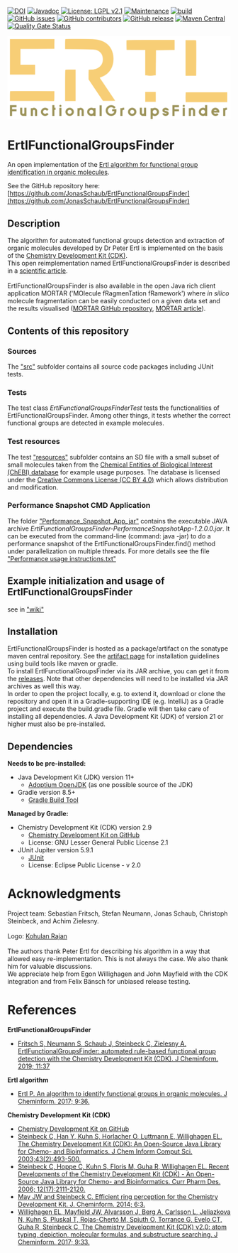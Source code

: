 [![DOI](https://zenodo.org/badge/DOI/10.5281/zenodo.10391832.svg)](https://doi.org/10.5281/zenodo.10391832)
[![Javadoc](https://img.shields.io/badge/JavaDoc-Online-green)](https://jonasschaub.github.io/ErtlFunctionalGroupsFinder/javadoc/latest/index.html)
[![License: LGPL v2.1](https://img.shields.io/badge/License-LGPL%20v2.1-blue.svg)](https://www.gnu.org/licenses/old-licenses/lgpl-2.1.en.html)
[![Maintenance](https://img.shields.io/badge/Maintained%3F-yes-blue.svg)](https://GitHub.com/JonasSchaub/ErtlFunctionalGroupsFinder/graphs/commit-activity)
[![build](https://github.com/JonasSchaub/ErtlFunctionalGroupsFinder/actions/workflows/gradle.yml/badge.svg)](https://github.com/JonasSchaub/ErtlFunctionalGroupsFinder/actions/workflows/gradle.yml)
[![GitHub issues](https://img.shields.io/github/issues/JonasSchaub/ErtlFunctionalGroupsFinder.svg)](https://GitHub.com/JonasSchaub/ErtlFunctionalGroupsFinder/issues/)
[![GitHub contributors](https://img.shields.io/github/contributors/JonasSchaub/ErtlFunctionalGroupsFinder.svg)](https://GitHub.com/JonasSchaub/ErtlFunctionalGroupsFinder/graphs/contributors/)
[![GitHub release](https://img.shields.io/github/release/JonasSchaub/ErtlFunctionalGroupsFinder.svg)](https://github.com/JonasSchaub/ErtlFunctionalGroupsFinder/releases/)
[![Maven Central](https://maven-badges.herokuapp.com/maven-central/io.github.jonasschaub/ErtlFunctionalGroupsFinder/badge.svg)](https://maven-badges.herokuapp.com/maven-central/io.github.jonasschaub/ErtlFunctionalGroupsFinder)
[![Quality Gate Status](https://sonarcloud.io/api/project_badges/measure?project=JonasSchaub_ErtlFunctionalGroupsFinder&metric=alert_status)](https://sonarcloud.io/summary/new_code?id=JonasSchaub_ErtlFunctionalGroupsFinder)


![ErtlFunctionalGroupsFinder_logo](./Logo/Ertl.png)

# ErtlFunctionalGroupsFinder
An open implementation of the [Ertl algorithm for functional group identification in organic molecules](https://doi.org/10.1186/s13321-017-0225-z).
<p></p> 

See the GitHub repository here: [https://github.com/JonasSchaub/ErtlFunctionalGroupsFinder](https://github.com/JonasSchaub/ErtlFunctionalGroupsFinder)

## Description
The algorithm for automated functional groups detection and extraction of organic molecules developed by Dr Peter Ertl
is implemented on the basis of the [Chemistry Development Kit (CDK)](https://github.com/cdk/cdk). <br/>
This open reimplementation named ErtlFunctionalGroupsFinder is described in a [scientific article](https://doi.org/10.1186/s13321-019-0361-8). <br/>
<br>ErtlFunctionalGroupsFinder is also available in the open Java rich client application MORTAR ('MOlecule fRagmenTation fRamework')
where <i>in silico</i> molecule fragmentation can be easily conducted on a given data set and the results visualised
([MORTAR GitHub repository](https://github.com/FelixBaensch/MORTAR), [MORTAR article](https://doi.org/10.1186/s13321-022-00674-9)).

## Contents of this repository
### Sources
The <a href="https://github.com/JonasSchaub/ErtlFunctionalGroupsFinder/tree/master/src">"src"</a> subfolder contains
all source code packages including JUnit tests.

### Tests
The test class <i>ErtlFunctionalGroupsFinderTest</i> tests the functionalities of ErtlFunctionalGroupsFinder.
Among other things, it tests whether the correct functional groups are detected in example molecules.

### Test resources
The test <a href="https://github.com/JonasSchaub/ErtlFunctionalGroupsFinder/tree/master/src/test/resources">"resources"</a> subfolder
contains an SD file with a small subset of small molecules taken from the [Chemical Entities of Biological Interest (ChEBI) database](http://www.ebi.ac.uk/chebi)
for example usage purposes. The database is licensed under the [Creative Commons License (CC BY 4.0)](https://creativecommons.org/licenses/by/4.0/)
which allows distribution and modification.

### Performance Snapshot CMD Application
The folder <a href="https://github.com/JonasSchaub/ErtlFunctionalGroupsFinder/tree/master/Performance_Snapshot_App_jar">"Performance_Snapshot_App_jar"</a>
contains the executable JAVA archive <i>ErtlFunctionalGroupsFinder-PerformanceSnapshotApp-1.2.0.0.jar</i>.
It can be executed from the command-line (command: java -jar) to do a performance snapshot of the ErtlFunctionalGroupsFinder.find()
method under parallelization on multiple threads.
For more details see the file
<a href="https://github.com/JonasSchaub/ErtlFunctionalGroupsFinder/blob/master/Performance_Snapshot_App_jar/Performance%20usage%20instructions.txt">"Performance usage instructions.txt"</a>

## Example initialization and usage of ErtlFunctionalGroupsFinder
see in <a href="https://github.com/JonasSchaub/ErtlFunctionalGroupsFinder/wiki">"wiki"</a>

## Installation
ErtlFunctionalGroupsFinder is hosted as a package/artifact on the sonatype maven central repository. See the
<a href="https://central.sonatype.com/artifact/io.github.jonasschaub/ErtlFunctionalGroupsFinder/">artifact page</a> for installation
guidelines using build tools like maven or gradle.
<br>
To install ErtlFunctionalGroupsFinder via its JAR archive, you can get it from the
<a href="https://github.com/JonasSchaub/ErtlFunctionalGroupsFinder/releases">releases</a>. Note that other dependencies
will need to be installed via JAR archives as well this way.
<br>
In order to open the project locally, e.g. to extend it, download or clone the repository and
open it in a Gradle-supporting IDE (e.g. IntelliJ) as a Gradle project and execute the build.gradle file.
Gradle will then take care of installing all dependencies. A Java Development Kit (JDK) of version 21 or higher must also
be pre-installed.

## Dependencies
**Needs to be pre-installed:**
* Java Development Kit (JDK) version 11+
  * [Adoptium OpenJDK](https://adoptium.net) (as one possible source of the JDK)
* Gradle version 8.5+
  * [Gradle Build Tool](https://gradle.org)

**Managed by Gradle:**
* Chemistry Development Kit (CDK) version 2.9
  * [Chemistry Development Kit on GitHub](https://cdk.github.io/)
  * License: GNU Lesser General Public License 2.1
* JUnit Jupiter version 5.9.1
  * [JUnit ](https://junit.org/junit5/)
  * License: Eclipse Public License - v 2.0

# Acknowledgments
Project team: Sebastian Fritsch, Stefan Neumann, Jonas Schaub, Christoph Steinbeck, and Achim Zielesny.<br/>
<br>
Logo: [Kohulan Rajan](https://github.com/Kohulan) <br>
<br>
The authors thank Peter Ertl for describing his algorithm in a way that allowed easy re-implementation.
This is not always the case. We also thank him for valuable discussions.
<br>We appreciate help from Egon Willighagen and John Mayfield with the CDK integration
and from Felix Bänsch for unbiased release testing.

# References
**ErtlFunctionalGroupsFinder**<br/>
* [Fritsch S, Neumann S, Schaub J, Steinbeck C, Zielesny A. ErtlFunctionalGroupsFinder: automated rule-based functional group detection with the Chemistry Development Kit (CDK). J Cheminform. 2019; 11:37](https://doi.org/10.1186/s13321-019-0361-8)

**Ertl algorithm**<br/>
* [Ertl P. An algorithm to identify functional groups in organic molecules. J Cheminform. 2017; 9:36.](https://doi.org/10.1186/s13321-017-0225-z)

**Chemistry Development Kit (CDK)**<br/>
* [Chemistry Development Kit on GitHub](https://cdk.github.io/) <br/>
* [Steinbeck C, Han Y, Kuhn S, Horlacher O, Luttmann E, Willighagen EL. The Chemistry Development Kit (CDK): An Open-Source Java Library for Chemo- and Bioinformatics. J Chem Inform Comput Sci. 2003;43(2):493-500.](https://dx.doi.org/10.1021%2Fci025584y) <br/>
* [Steinbeck C, Hoppe C, Kuhn S, Floris M, Guha R, Willighagen EL. Recent Developments of the Chemistry Development Kit (CDK) - An Open-Source Java Library for Chemo- and Bioinformatics. Curr Pharm Des. 2006; 12(17):2111-2120.](https://doi.org/10.2174/138161206777585274) <br/>
* [May JW and Steinbeck C. Efficient ring perception for the Chemistry Development Kit. J. Cheminform. 2014; 6:3.](https://dx.doi.org/10.1186%2F1758-2946-6-3) <br/>
* [Willighagen EL, Mayfield JW, Alvarsson J, Berg A, Carlsson L, Jeliazkova N, Kuhn S, Pluskal T, Rojas-Chertó M, Spjuth O, Torrance G, Evelo CT, Guha R, Steinbeck C, The Chemistry Development Kit (CDK) v2.0: atom typing, depiction, molecular formulas, and substructure searching. J Cheminform. 2017; 9:33.](https://doi.org/10.1186/s13321-017-0220-4)